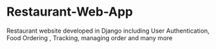 # Restaurant-Web-App
Restaurant website developed in Django including User Authentication, Food Ordering , Tracking, managing order and many more
